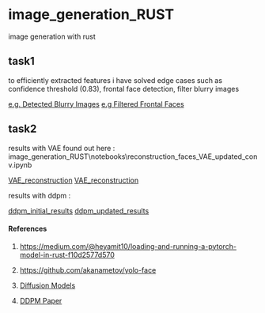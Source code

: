 # image_generation_RUST
image generation with rust


## task1 

to efficiently extracted features i have solved edge cases such as confidence threshold (0.83), frontal face detection, filter blurry images

[e.g. Detected Blurry Images](image_generation_RUST\result_images\detected_blurry_images.png)
[e.g Filtered Frontal Faces](image_generation_RUST\result_images\frontal_faces.png)

## task2 

results with VAE found out here : image_generation_RUST\notebooks\reconstruction_faces_VAE_updated_conv.ipynb

[VAE_reconstruction](image_generation_RUST\result_images\vae_reconstruction.png)
[VAE_reconstruction](image_generation_RUST\result_images\vae_reconstruction_result.png)

results with ddpm : 

[ddpm_initial_results](image_generation_RUST\result_images\intial_ddpm.png)
[ddpm_updated_results](image_generation_RUST\result_images\updated_ddpm.png)


#### References 

1. https://medium.com/@heyamit10/loading-and-running-a-pytorch-model-in-rust-f10d2577d570

2. https://github.com/akanametov/yolo-face

3. [Diffusion Models](https://www.youtube.com/watch?v=HoKDTa5jHvg)

4. [DDPM Paper](https://arxiv.org/abs/2006.11239)
